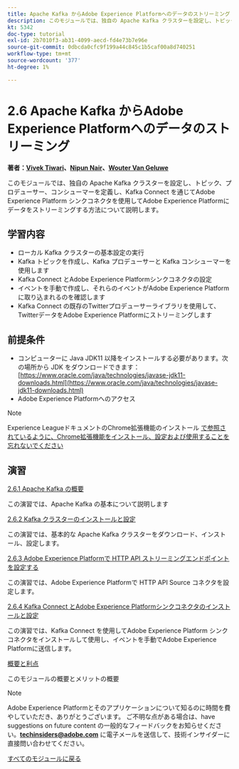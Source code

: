 ```yaml
---
title: Apache Kafka からAdobe Experience Platformへのデータのストリーミング
description: このモジュールでは、独自の Apache Kafka クラスターを設定し、トピック、プロデューサー、コンシューマーを定義し、Kafka Connect 用のAdobe Experience Platform シンクコネクタを使用してAdobe Experience Platformにデータをストリーミングする方法について説明します。
kt: 5342
doc-type: tutorial
exl-id: 2b7010f3-ab31-4099-aecd-fd4e73b7e96e
source-git-commit: 0dbcda0cfc9f199a44c845c1b5caf00a8d740251
workflow-type: tm+mt
source-wordcount: '377'
ht-degree: 1%

---
```


# 2.6 Apache Kafka からAdobe Experience Platformへのデータのストリーミング

**著者：[Vivek Tiwari](https://www.linkedin.com/in/vivek-tiwari-25092656/)、[Nipun Nair](https://www.linkedin.com/in/nipunnair/)、[Wouter Van Geluwe](https://www.linkedin.com/in/woutervangeluwe/)**

このモジュールでは、独自の Apache Kafka クラスターを設定し、トピック、プロデューサー、コンシューマーを定義し、Kafka Connect を通じてAdobe Experience Platform シンクコネクタを使用してAdobe Experience Platformにデータをストリーミングする方法について説明します。

## 学習内容

- ローカル Kafka クラスターの基本設定の実行
- Kafka トピックを作成し、Kafka プロデューサーと Kafka コンシューマーを使用します
- Kafka Connect とAdobe Experience Platformシンクコネクタの設定
- イベントを手動で作成し、それらのイベントがAdobe Experience Platformに取り込まれるのを確認します
- Kafka Connect の既存のTwitterプロデューサーライブラリを使用して、TwitterデータをAdobe Experience Platformにストリーミングします

## 前提条件

- コンピューターに Java JDK11 以降をインストールする必要があります。次の場所から JDK をダウンロードできます：[https://www.oracle.com/java/technologies/javase-jdk11-downloads.html](https://www.oracle.com/java/technologies/javase-jdk11-downloads.html)
- Adobe Experience Platformへのアクセス

>[!NOTE]
>
>Experience LeagueドキュメントのChrome拡張機能のインストール [ で参照されているように、Chrome拡張機能をインストール、設定および使用することを忘れないでください ](../../gettingstarted/gettingstarted/ex1.md)

## 演習

[2.6.1 Apache Kafka の概要](./ex1.md)

この演習では、Apache Kafka の基本について説明します

[2.6.2 Kafka クラスターのインストールと設定](./ex2.md)

この演習では、基本的な Apache Kafka クラスターをダウンロード、インストール、設定します。

[2.6.3 Adobe Experience Platformで HTTP API ストリーミングエンドポイントを設定する](./ex3.md)

この演習では、Adobe Experience Platformで HTTP API Source コネクタを設定します。

[2.6.4 Kafka Connect とAdobe Experience Platformシンクコネクタのインストールと設定](./ex4.md)

この演習では、Kafka Connect を使用してAdobe Experience Platform シンクコネクタをインストールして使用し、イベントを手動でAdobe Experience Platformに送信します。

[概要と利点](./summary.md)

このモジュールの概要とメリットの概要

>[!NOTE]
>
>Adobe Experience Platformとそのアプリケーションについて知るのに時間を費やしていただき、ありがとうございます。 ご不明な点がある場合は、have suggestions on future content の一般的なフィードバックをお知らせください。**techinsiders@adobe.com** に電子メールを送信して、技術インサイダーに直接問い合わせてください。

[すべてのモジュールに戻る](../../../overview.md)
